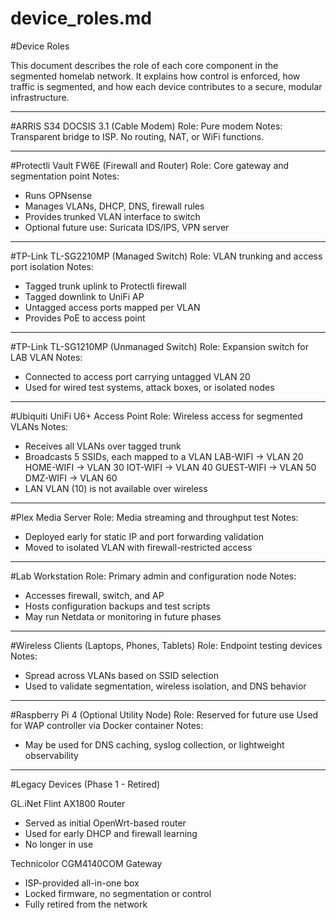 # device_roles.md

#Device Roles

This document describes the role of each core component in the segmented homelab
network. It explains how control is enforced, how traffic is segmented, and how
each device contributes to a secure, modular infrastructure.

------------------------------------------------------------

#ARRIS S34 DOCSIS 3.1 (Cable Modem)
Role: Pure modem
Notes: Transparent bridge to ISP. No routing, NAT, or WiFi functions.

------------------------------------------------------------

#Protectli Vault FW6E (Firewall and Router)
Role: Core gateway and segmentation point
Notes:
- Runs OPNsense
- Manages VLANs, DHCP, DNS, firewall rules
- Provides trunked VLAN interface to switch
- Optional future use: Suricata IDS/IPS, VPN server

------------------------------------------------------------

#TP-Link TL-SG2210MP (Managed Switch)
Role: VLAN trunking and access port isolation
Notes:
- Tagged trunk uplink to Protectli firewall
- Tagged downlink to UniFi AP
- Untagged access ports mapped per VLAN
- Provides PoE to access point

------------------------------------------------------------

#TP-Link TL-SG1210MP (Unmanaged Switch)
Role: Expansion switch for LAB VLAN
Notes:
- Connected to access port carrying untagged VLAN 20
- Used for wired test systems, attack boxes, or isolated nodes

------------------------------------------------------------

#Ubiquiti UniFi U6+ Access Point
Role: Wireless access for segmented VLANs
Notes:
- Receives all VLANs over tagged trunk
- Broadcasts 5 SSIDs, each mapped to a VLAN
  LAB-WIFI   → VLAN 20
  HOME-WIFI  → VLAN 30
  IOT-WIFI   → VLAN 40
  GUEST-WIFI → VLAN 50
  DMZ-WIFI   → VLAN 60
- LAN VLAN (10) is not available over wireless

------------------------------------------------------------

#Plex Media Server
Role: Media streaming and throughput test
Notes:
- Deployed early for static IP and port forwarding validation
- Moved to isolated VLAN with firewall-restricted access

------------------------------------------------------------

#Lab Workstation
Role: Primary admin and configuration node
Notes:
- Accesses firewall, switch, and AP
- Hosts configuration backups and test scripts
- May run Netdata or monitoring in future phases

------------------------------------------------------------

#Wireless Clients (Laptops, Phones, Tablets)
Role: Endpoint testing devices
Notes:
- Spread across VLANs based on SSID selection
- Used to validate segmentation, wireless isolation, and DNS behavior

------------------------------------------------------------

#Raspberry Pi 4 (Optional Utility Node)
Role: Reserved for future use
    Used for WAP controller via Docker container
Notes:
- May be used for DNS caching, syslog collection, or lightweight observability

------------------------------------------------------------

#Legacy Devices (Phase 1 - Retired)

GL.iNet Flint AX1800 Router
- Served as initial OpenWrt-based router
- Used for early DHCP and firewall learning
- No longer in use

Technicolor CGM4140COM Gateway
- ISP-provided all-in-one box
- Locked firmware, no segmentation or control
- Fully retired from the network

